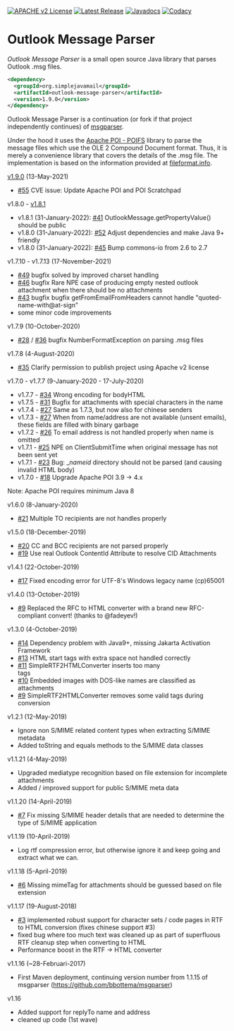 [![APACHE v2 License](https://img.shields.io/badge/license-apachev2-blue.svg?style=flat)](LICENSE-2.0.txt) 
[![Latest Release](https://img.shields.io/maven-central/v/org.simplejavamail/outlook-message-parser.svg?style=flat)](http://search.maven.org/#search%7Cga%7C1%7Cg%3A%22org.simplejavamail%22%20AND%20a%3A%22outlook-message-parser%22) 
[![Javadocs](http://www.javadoc.io/badge/org.simplejavamail/outlook-message-parser.svg)](http://www.javadoc.io/doc/org.simplejavamail/outlook-message-parser) 
[![Codacy](https://img.shields.io/codacy/grade/db23d489d8374704a7a7e145f2dc6129?style=flat)](https://www.codacy.com/app/b-bottema/outlook-message-parser)

# Outlook Message Parser
*Outlook Message Parser* is a small open source Java library that parses Outlook .msg files.

```xml
<dependency>
  <groupId>org.simplejavamail</groupId>
  <artifactId>outlook-message-parser</artifactId>
  <version>1.9.0</version>
</dependency>
```

Outlook Message Parser is a continuation (or fork if that project independently continues) of [msgparser](https://github.com/bbottema/msgparser). 

Under the hood it uses the [Apache POI - POIFS](http://poi.apache.org/poifs/) library to parse the message files which use the OLE 2 Compound Document format. Thus, it is merely a convenience library that covers the details of the .msg file. The implementation is based on the information provided at [fileformat.info](http://www.fileformat.info/format/outlookmsg/).

[v1.9.0](https://search.maven.org/#artifactdetails%7Corg.simplejavamail%7Coutlook-message-parser%7C1.9.0%7Cjar) (13-May-2021)

- [#55](https://github.com/bbottema/outlook-message-parser/pull/55) CVE issue: Update Apache POI and POI Scratchpad


v1.8.0 - [v1.8.1](https://search.maven.org/#artifactdetails%7Corg.simplejavamail%7Coutlook-message-parser%7C1.8.1%7Cjar)

- v1.8.1 (31-January-2022): [#41](https://github.com/bbottema/outlook-message-parser/pull/41) OutlookMessage.getPropertyValue() should be public
- v1.8.0 (31-January-2022): [#52](https://github.com/bbottema/outlook-message-parser/pull/52) Adjust dependencies and make Java 9+ friendly
- v1.8.0 (31-January-2022): [#45](https://github.com/bbottema/outlook-message-parser/pull/45) Bump commons-io from 2.6 to 2.7


v1.7.10 - v1.7.13 (17-November-2021)

- [#49](https://github.com/bbottema/outlook-message-parser/issues/49) bugfix solved by improved charset handling
- [#46](https://github.com/bbottema/outlook-message-parser/issues/46) bugfix Rare NPE case of producing empty nested outlook attachment when there should be no attachments
- [#43](https://github.com/bbottema/outlook-message-parser/issues/43) bugfix bugfix getFromEmailFromHeaders cannot handle "quoted-name-with@at-sign"
- some minor code improvements


v1.7.9 (10-October-2020)

- [#28](https://github.com/bbottema/outlook-message-parser/issues/28) / [#36](https://github.com/bbottema/outlook-message-parser/issues/36) bugfix NumberFormatException on parsing .msg files


v1.7.8 (4-August-2020)

- [#35](https://github.com/bbottema/outlook-message-parser/issues/35) Clarify permission to publish project using Apache v2 license


v1.7.0 - v1.7.7 (9-January-2020 - 17-July-2020)
 
- v1.7.7 - [#34](https://github.com/bbottema/outlook-message-parser/issues/34) Wrong encoding for bodyHTML
- v1.7.5 - [#31](https://github.com/bbottema/outlook-message-parser/issues/31) Bugfix for attachments with special characters in the name
- v1.7.4 - [#27](https://github.com/bbottema/outlook-message-parser/issues/27) Same as 1.7.3, but now also for chinese senders
- v1.7.3 - [#27](https://github.com/bbottema/outlook-message-parser/issues/27) When from name/address are not available (unsent emails), these fields are filled with binary garbage
- v1.7.2 - [#26](https://github.com/bbottema/outlook-message-parser/issues/26) To email address is not handled properly when name is omitted
- v1.7.1 - [#25](https://github.com/bbottema/outlook-message-parser/issues/25) NPE on ClientSubmitTime when original message has not been sent yet
- v1.7.1 - [#23](https://github.com/bbottema/outlook-message-parser/issues/23) Bug: __nameid_ directory should not be parsed (and causing invalid HTML body)
- v1.7.0 - [#18](https://github.com/bbottema/outlook-message-parser/issues/18) Upgrade Apache POI 3.9 -> 4.x

Note: Apache POI requires minimum Java 8


v1.6.0 (8-January-2020)

- [#21](https://github.com/bbottema/outlook-message-parser/issues/21) Multiple TO recipients are not handles properly


v1.5.0 (18-December-2019)

- [#20](https://github.com/bbottema/outlook-message-parser/issues/20) CC and BCC recipients are not parsed properly
- [#19](https://github.com/bbottema/outlook-message-parser/issues/19) Use real Outlook ContentId Attribute to resolve CID Attachments


v1.4.1 (22-October-2019)

- [#17](https://github.com/bbottema/outlook-message-parser/issues/17) Fixed encoding error for UTF-8's Windows legacy name (cp)65001


v1.4.0 (13-October-2019)

- [#9](https://github.com/bbottema/outlook-message-parser/issues/9) Replaced the RFC to HTML converter with a brand new RFC-compliant convert! (thanks to @fadeyev!)


v1.3.0 (4-October-2019)

- [#14](https://github.com/bbottema/outlook-message-parser/issues/14) Dependency problem with Java9+, missing Jakarta Activation Framework
- [#13](https://github.com/bbottema/outlook-message-parser/issues/13) HTML start tags with extra space not handled correctly
- [#11](https://github.com/bbottema/outlook-message-parser/issues/11) SimpleRTF2HTMLConverter inserts too many <br/> tags
- [#10](https://github.com/bbottema/outlook-message-parser/issues/10) Embedded images with DOS-like names are classified as attachments
- [#9](https://github.com/bbottema/outlook-message-parser/issues/9) SimpleRTF2HTMLConverter removes some valid tags during conversion


v1.2.1 (12-May-2019)

- Ignore non S/MIME related content types when extracting S/MIME metadata
- Added toString and equals methods to the S/MIME data classes


v1.1.21 (4-May-2019)

- Upgraded mediatype recognition based on file extension for incomplete attachments
- Added / improved support for public S/MIME meta data 


v1.1.20 (14-April-2019)

- [#7](https://github.com/bbottema/outlook-message-parser/issues/7) Fix missing S/MIME header details that are needed to determine the type of S/MIME application


v1.1.19 (10-April-2019)

- Log rtf compression error, but otherwise ignore it and keep going and extract what we can.


v1.1.18 (5-April-2019)

- [#6](https://github.com/bbottema/outlook-message-parser/issues/6) Missing mimeTag for attachments should be guessed based on file extension


v1.1.17 (19-August-2018)

- [#3](https://github.com/bbottema/simple-java-mail/issues/3) implemented robust support for character sets / code pages in RTF to HTML 
conversion (fixes chinese support #3)
- fixed bug where too much text was cleaned up as part of superfluous RTF cleanup step when converting to HTML
- Performance boost in the RTF -> HTML converter


v1.1.16 (~28-Februari-2017)

- First Maven deployment, continuing version number from 1.1.15 of msgparser (https://github.com/bbottema/msgparser)


v1.16
 - Added support for replyTo name and address
 - cleaned up code (1st wave)